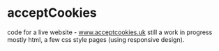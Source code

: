 # acceptCookies

code for a live website - www.acceptcookies.uk
still a work in progress
mostly html, a few css style pages (using responsive design).
